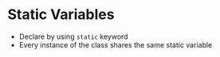 # Static Variables

- Declare by using `static` keyword
- Every instance of the class shares the same static variable
